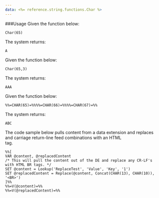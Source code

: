 ```yaml
---
data: <%= reference.string.functions.Char %>
---
```

###Usage
Given the function below:
```
Char(65)
```
The system returns:
```
A
```
Given the function below:
```
Char(65,3)
```
The system returns:
```
AAA
```
Given the function below:
```
%%=CHAR(65)=%%%%=CHAR(66)=%%%%=CHAR(67)=%%
```
The system returns:
```
ABC
```
The code sample below pulls content from a data extension and replaces and carriage return-line feed combinations with an HTML <br> tag.
```
%%[
VAR @content, @replacedContent
/* This will pull the content out of the DE and replace any CR-LF's with HTML BR tags. */
SET @content = Lookup('ReplaceTest', 'Value', 'Key', '1')
SET @replacedContent = Replace(@content, Concat(CHAR(13), CHAR(10)), '<BR>')
]%%
%%=V(@content)=%%
%%=V(@replacedContent)=%%
```